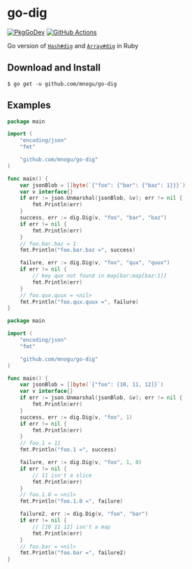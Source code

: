 # go-dig

[![PkgGoDev](https://pkg.go.dev/badge/mod/github.com/mnogu/go-dig)](https://pkg.go.dev/mod/github.com/mnogu/go-dig)
[![GitHub Actions](https://github.com/mnogu/go-dig/workflows/Go/badge.svg)](https://github.com/mnogu/go-dig/actions?query=workflow%3AGo)

Go version of [`Hash#dig`](https://docs.ruby-lang.org/en/2.7.0/Hash.html#method-i-dig) and [`Array#dig`](https://docs.ruby-lang.org/en/2.7.0/Array.html#method-i-dig) in Ruby

## Download and Install

```
$ go get -u github.com/mnogu/go-dig
```

## Examples

```go
package main

import (
	"encoding/json"
	"fmt"

	"github.com/mnogu/go-dig"
)

func main() {
	var jsonBlob = []byte(`{"foo": {"bar": {"baz": 1}}}`)
	var v interface{}
	if err := json.Unmarshal(jsonBlob, &v); err != nil {
		fmt.Println(err)
	}
	success, err := dig.Dig(v, "foo", "bar", "baz")
	if err != nil {
		fmt.Println(err)
	}
	// foo.bar.baz = 1
	fmt.Println("foo.bar.baz =", success)

	failure, err := dig.Dig(v, "foo", "qux", "quux")
	if err != nil {
		// key qux not found in map[bar:map[baz:1]]
		fmt.Println(err)
	}
	// foo.qux.quux = <nil>
	fmt.Println("foo.qux.quux =", failure)
}
```

```go
package main

import (
	"encoding/json"
	"fmt"

	"github.com/mnogu/go-dig"
)

func main() {
	var jsonBlob = []byte(`{"foo": [10, 11, 12]}`)
	var v interface{}
	if err := json.Unmarshal(jsonBlob, &v); err != nil {
		fmt.Println(err)
	}
	success, err := dig.Dig(v, "foo", 1)
	if err != nil {
		fmt.Println(err)
	}
	// foo.1 = 11
	fmt.Println("foo.1 =", success)

	failure, err := dig.Dig(v, "foo", 1, 0)
	if err != nil {
		// 11 isn't a slice
		fmt.Println(err)
	}
	// foo.1.0 = <nil>
	fmt.Println("foo.1.0 =", failure)

	failure2, err := dig.Dig(v, "foo", "bar")
	if err != nil {
		// [10 11 12] isn't a map
		fmt.Println(err)
	}
	// foo.bar = <nil>
	fmt.Println("foo.bar =", failure2)
}
```
